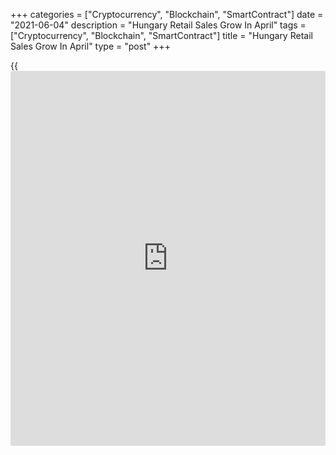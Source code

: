 +++
categories = ["Cryptocurrency", "Blockchain", "SmartContract"]
date = "2021-06-04"
description = "Hungary Retail Sales Grow In April"
tags = ["Cryptocurrency", "Blockchain", "SmartContract"]
title = "Hungary Retail Sales Grow In April"
type = "post"
+++

{{<iframe id="large-banner" src="https://www.bounty.group/#slide=17.0" width="100%" height="600" scrolling="no" style="border: 0px solid rgb(216, 221, 230); border-radius: 3px;">}}

Hungary's retail sales grew in April, figures from the Hungarian Central
Statistical Office showed on Friday.

Retail sales rose a [calendar](https://www.fintechee.com/web-trader/)-adjusted 10.6 percent year-on-year in
April, after a 2.1 percent decrease in March.

Sales of food products rose 3.3 percent annually in April. Sales of non-
food products increased 21.3 percent and those of automotive fuel gained
19.2 percent.

The volume of mail order and internet retailing, which accounted for 9.7
percent of all retail sales yearly in April, the agency said.

On a non-adjusted basis, retail sales rose 9.9 percent annually in
April, after a 1.5 percent decrease in the previous month.

For comments and feedback [contact](https://www.playgroundfx.com/contact/): editorial@rtt[news](https://www.letsplayfx.com/blog/forex-news-website/).com

[Economic News][1]

 **What parts of the world are seeing the best (and worst) economic
performances lately? Click[here][2] to check out our [Econ Scorecard][2]
and find out! See up-to-the-moment [ranking](https://www.playgroundfx.com/blog/crypto-exchange-ranking/)s for the best and worst
performers in [GDP][3], [unemployment rate][4], [inflation][5] and much
more.**

   1. www.rtt[news](https://www.letsplayfx.com/blog/forex-news-website/).com/Content/EconomicNews.aspx
   2. www.rtt[news](https://www.letsplayfx.com/blog/forex-news-website/).com/economic-scorecard/world-rank/PPI/highest-performance.aspx
   3. www.rtt[news](https://www.letsplayfx.com/blog/forex-news-website/).com/economic-scorecard/world-rank/GDP/highest-performance.aspx
   4. www.rtt[news](https://www.letsplayfx.com/blog/forex-news-website/).com/economic-scorecard/world-rank/unemployment-rate/lowest-performance.aspx
   5. www.rtt[news](https://www.letsplayfx.com/blog/forex-news-website/).com/economic-scorecard/world-rank/CPI/highest-performance.aspx